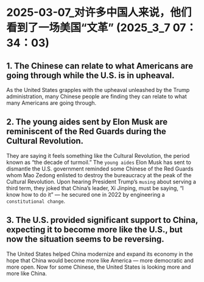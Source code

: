 # 2025-03-07_对许多中国人来说，他们看到了一场美国“文革” (2025_3_7 07：34：03)



## 1. The Chinese can relate to what Americans are going through while the U.S. is in upheaval.

As the United States grapples with the upheaval unleashed by the Trump administration, many Chinese people are finding they can relate to what many Americans are going through.


## 2. The young aides sent by Elon Musk are reminiscent of the Red Guards during the Cultural Revolution.

They are saying it feels something like the Cultural Revolution, the period known as “the decade of turmoil.” The `young aides` Elon Musk has sent to dismantle the U.S. government reminded some Chinese of the Red Guards whom Mao Zedong enlisted to destroy the bureaucracy at the peak of the Cultural Revolution. Upon hearing President Trump’s `musing` about serving a third term, they joked that China’s leader, Xi Jinping, must be saying, “I know how to do it” — he secured one in 2022 by engineering a `constitutional change`.


## 3. The U.S. provided significant support to China, expecting it to become more like the U.S., but now the situation seems to be reversing.

The United States helped China modernize and expand its economy in the hope that China would become more like America — more democratic and more open. Now for some Chinese, the United States is looking more and more like China.